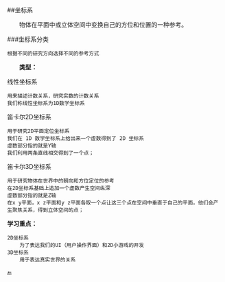 ##坐标系

&emsp;&emsp;物体在平面中或立体空间中变换自己的方位和位置的一种参考。

###坐标系分类

    根据不同的研究方向选择不同的参考方式

&emsp;&emsp;**类型：**

线性坐标系

    用来描述计数关系，研究实数的计数关系
    我们称线性坐标系为1D数学坐标系

笛卡尔2D坐标系

    用于研究2D平面定位坐标系
    我们在 1D 数学坐标系上给出来一个虚数得到了 2D 坐标系
    虚数部分指的就是Y轴
    我们利用两条直线相交得到了一个点；

笛卡尔3D坐标系

    用于研究物体在世界中的朝向和方位定位的参考
    在2D坐标系基础上追加一个虚数产生空间纵深
    虚数部分指的就是Z轴
    在x y平面，x z平面和y z平面各取一个点让这三个点在空间中垂直于自己的平面，他们会产生聚焦关系，得到立体空间的点；

**学习重点：**

    2D坐标系
        为了表达我们的UI（用户操作界面）和2D小游戏的开发
    3D坐标系
        用于表达真实世界的关系


🔚
